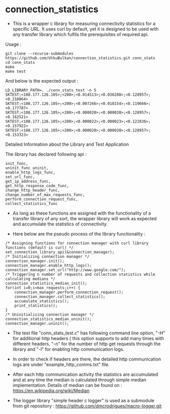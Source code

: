 # connection_statistics
* This is a wrapper c library for measuring connectivity statistics for a specific URL. It uses curl by default, yet it is designed to be used with any transfer library which fulfils the prerequisites of required api.

Usage :
```
git clone --recurse-submodules https://github.com/UtkuBulkan/connection_statistics.git conn_stats
cd conn_stats
make
make test
```

And below is the expected output :
```
LD_LIBRARY_PATH=. ./conn_stats_test -n 5
SKTEST;<108.177.126.105>;<200>;<0.014513>;<0.036288>;<0.128957>;<0.210864>
SKTEST;<108.177.126.105>;<200>;<0.007266>;<0.018154>;<0.119666>;<0.177787>
SKTEST;<108.177.126.105>;<200>;<0.000020>;<0.000020>;<0.128957>;<0.162521>
SKTEST;<108.177.126.105>;<200>;<0.000022>;<0.000023>;<0.122836>;<0.157922>
SKTEST;<108.177.126.105>;<200>;<0.000020>;<0.000020>;<0.128957>;<0.153323>
```
Detailed Information about the Library and Test Application

The library has declared following api :
```
init_func,
uninit_func uninit,
enable_http_logs_func,
set_url_func,
get_ip_address_func,
get_http_response_code_func,
change_http_header_func,
change_number_of_max_requests_func,
perform_connection_request_func,
collect_statistics_func
```

* As long as these functions are assigned with the functionality of a transfer library of any sort, the wrapper library will work as expected and accumulate the statistics of connectivity.

* Here below are the pseudo process of the library functionality :

```
/* Assigning functions for connection manager with curl library functions (default is curl) */
set_connection_library_api(&connection_manager);
/* Initializing connection manager */
connection_manager.init();
connection_manager.enable_http_logs();
connection_manager.set_url("http://www.google.com/");
/* Triggering n number of requests and collection statistics while calculating medians */
connection_statistics_median_init();
for(int i=0;i<max_requests;i++) {
	connection_manager.perform_connection_request();
	connection_manager.collect_statistics();
	accumulate_statistics();
	print_statistics();
}
/* Uninitializing connection manager */
connection_statistics_median_uninit();
connection_manager.uninit();
```

* The test file "conn_stats_test.c" has following command line option, "-H" for additional http headers ( this option supports to add many times with different headers, "-n" for the number of http get requests through the library and "-l" for enabling http communication logs.

* In order to check if headers are there, the detailed http communication logs are under "example_http_comms.txt" file.

* After each http communication activity the statistics are accumulated and at any time the median is calculated through simple median implementation. Details of median can be found on : https://en.wikipedia.org/wiki/Median

* The logger library  "simple header c logger" is used as a submodule from git repository : https://github.com/dmcrodrigues/macro-logger.git
 


